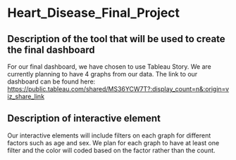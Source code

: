 # Heart_Disease_Final_Project

## Description of the tool that will be used to create the final dashboard
For our final dashboard, we have chosen to use Tableau Story. We are currently planning to have 4 graphs from our data.
The link to our dashboard can be found here: https://public.tableau.com/shared/MS36YCW7T?:display_count=n&:origin=viz_share_link
## Description of interactive element
Our interactive elements will include filters on each graph for different factors such as age and sex. We plan for each graph to have at least one filter and the color will coded based on the factor rather than the count.
